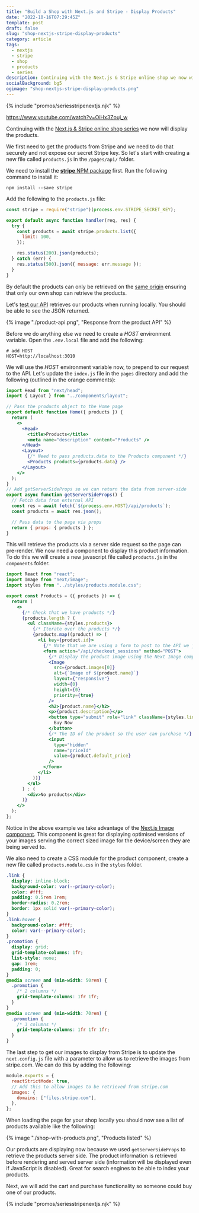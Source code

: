 ```yaml
---
title: "Build a Shop with Next.js and Stripe - Display Products"
date: "2022-10-16T07:29:45Z"
template: post
draft: false
slug: "shop-nextjs-stripe-display-products"
category: article
tags:
  - nextjs
  - stripe
  - shop
  - products
  - series
description: Continuing with the Next.js & Stripe online shop we now will display the products from Stripe.
socialBackground: bg5
ogimage: "shop-nextjs-stripe-display-products.png"
---
```


{% include "promos/seriesstripenextjs.njk" %}

<https://www.youtube.com/watch?v=OiHx3Zouj_w>

Continuing with the [Next.js & Stripe online shop series](https://andrewford.co.nz/articles/shop-nextjs-stripe-introduction/) we now will display the products.

We first need to get the products from Stripe and we need to do that securely and not expose our secret Stripe key.
So let's start with creating a new file called `products.js` in the `/pages/api/` folder.

We need to install the [**stripe** NPM package](https://www.npmjs.com/package/stripe) first. Run the following command to install it:

```shell
npm install --save stripe
```

Add the following to the `products.js` file:

```js
const stripe = require("stripe")(process.env.STRIPE_SECRET_KEY);

export default async function handler(req, res) {
  try {
    const products = await stripe.products.list({
      limit: 100,
    });

    res.status(200).json(products);
  } catch (err) {
    res.status(500).json({ message: err.message });
  }
}
```

By default the products can only be retrieved on the [same origin](https://nextjs.org/docs/api-routes/introduction#caveats) ensuring that only our own shop can retrieve the products.

Let's [test our API](http://localhost:3010/api/products) retrieves our products when running locally. You should be able to see the JSON returned.

{% image "./product-api.png", "Response from the product API" %}

Before we do anything else we need to create a _HOST_ environment variable. Open the `.env.local` file and add the following:

```shell
# add HOST
HOST=http://localhost:3010
```

We will use the _HOST_ environment variable now, to prepend to our request to the API. Let's update the `index.js` file in the `pages` directory and add the following (outlined in the orange comments):

```jsx
import Head from "next/head";
import { Layout } from "../components/layout";

// Pass the products object to the Home page
export default function Home({ products }) {
  return (
    <>
      <Head>
        <title>Products</title>
        <meta name="description" content="Products" />
      </Head>
      <Layout>
        {/* Need to pass products.data to the Products component */}
        <Products products={products.data} />
      </Layout>
    </>
  );
}
// Add getServerSideProps so we can return the data from server-side
export async function getServerSideProps() {
  // Fetch data from external API
  const res = await fetch(`${process.env.HOST}/api/products`);
  const products = await res.json();

  // Pass data to the page via props
  return { props: { products } };
}
```

This will retrieve the products via a server side request so the page can pre-render. We now need a component to display this product information. To do this we will create a new javascript file called `products.js` in the `components` folder.

```jsx
import React from "react";
import Image from "next/image";
import styles from "../styles/products.module.css";

export const Products = ({ products }) => {
  return (
    <>
      {/* Check that we have products */}
      {products.length ? (
        <ul className={styles.products}>
          {/* Iterate over the products */}
          {products.map((product) => (
            <li key={product.id}>
              {/* Note that we are using a form to post to the API we just created */}
              <form action="/api/checkout_sessions" method="POST">
                {/* Display the product image using the Next Image component */}
                <Image
                  src={product.images[0]}
                  alt={`Image of ${product.name}`}
                  layout={"responsive"}
                  width={0}
                  height={0}
                  priority={true}
                />
                <h2>{product.name}</h2>
                <p>{product.description}</p>
                <button type="submit" role="link" className={styles.link}>
                  Buy Now
                </button>
                {/* The ID of the product so the user can purchase */}
                <input
                  type="hidden"
                  name="priceId"
                  value={product.default_price}
                />
              </form>
            </li>
          ))}
        </ul>
      ) : (
        <div>No products</div>
      )}
    </>
  );
};
```

Notice in the above example we take advantage of the [Next.js Image component](https://nextjs.org/docs/api-reference/next/image). This component is great for displaying optimised versions of your images serving the correct sized image for the device/screen they are being served to.

We also need to create a CSS module for the product component, create a new file called `products.module.css` in the `styles` folder.

```css
.link {
  display: inline-block;
  background-color: var(--primary-color);
  color: #fff;
  padding: 0.5rem 1rem;
  border-radius: 0.2rem;
  border: 1px solid var(--primary-color);
}
.link:hover {
  background-color: #fff;
  color: var(--primary-color);
}
.promotion {
  display: grid;
  grid-template-columns: 1fr;
  list-style: none;
  gap: 1rem;
  padding: 0;
}
@media screen and (min-width: 50rem) {
  .promotion {
    /* 2 columns */
    grid-template-columns: 1fr 1fr;
  }
}
@media screen and (min-width: 70rem) {
  .promotion {
    /* 3 columns */
    grid-template-columns: 1fr 1fr 1fr;
  }
}
```

The last step to get our images to display from Stripe is to update the `next.config.js` file with a parameter to allow us to retrieve the images from stripe.com. We can do this by adding the following:

```js
module.exports = {
  reactStrictMode: true,
  // Add this to allow images to be retrieved from stripe.com
  images: {
    domains: ["files.stripe.com"],
  },
};
```

When loading the page for your shop locally you should now see a list of products available like the following:

{% image "./shop-with-products.png", "Products listed" %}

Our products are displaying now because we used `getServerSideProps` to retrieve the products server side. The product information is retrieved before rendering and served server side (information will be displayed even if JavaScript is disabled). Great for search engines to be able to index your products.

Next, we will add the cart and purchase functionality so someone could buy one of our products.

{% include "promos/seriesstripenextjs.njk" %}
